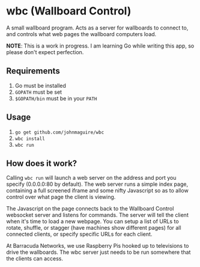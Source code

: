 # wbc (Wallboard Control)
A small wallboard program. Acts as a server for wallboards to connect to, and controls what web pages the wallboard computers load.

**NOTE**: This is a work in progress. I am learning Go while writing this app, so please don't expect perfection.

Requirements
------------
1. Go must be installed
2. `GOPATH` must be set
3. `$GOPATH/bin` must be in your `PATH`

Usage
-----
1. `go get github.com/johnmaguire/wbc`
2. `wbc install`
3. `wbc run`

How does it work?
-----------------
Calling `wbc run` will launch a web server on the address and port you specify (0.0.0.0:80 by default).  The web server runs a simple index page, containing a full screened iframe and some nifty Javascript so as to allow control over what page the client is viewing.

The Javascript on the page connects back to the Wallboard Control websocket server and listens for commands. The server will tell the client when it's time to load a new webpage.  You can setup a list of URLs to rotate, shuffle, or stagger (have machines show different pages) for all connected clients, or specify specific URLs for each client.

At Barracuda Networks, we use Raspberry Pis hooked up to televisions to drive the wallboards. The wbc server just needs to be run somewhere that the clients can access.
